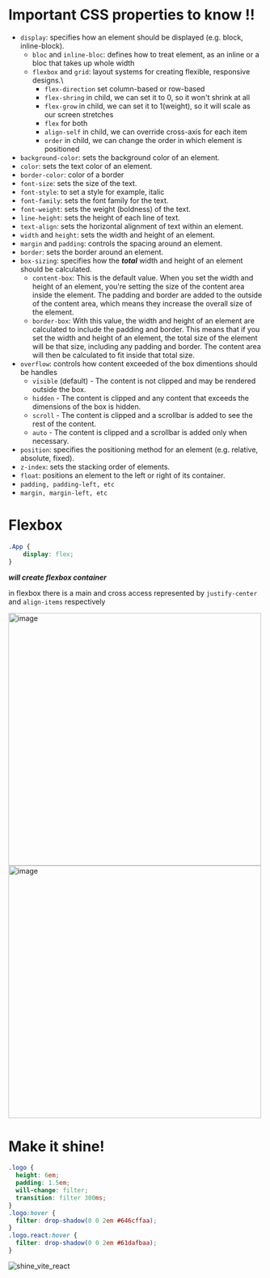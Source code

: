 # Important CSS properties to know !!

- `display`: specifies how an element should be displayed (e.g. block, inline-block).
  - `bloc` and `inline-bloc`: defines how to treat element, as an inline or a bloc that takes up whole width
  - `flexbox` and `grid`: layout systems for creating flexible, responsive designs.\
    - `flex-direction` set column-based or row-based
    - `flex-shring` in child, we can set it to 0, so it won't shrink at all
    - `flex-grow` in child, we can set it to 1(weight), so it will scale as our screen stretches
    - `flex` for both
    - `align-self` in child, we can override cross-axis for each item
    - `order` in child, we can change the order in which element is positioned
- `background-color`: sets the background color of an element.
- `color`: sets the text color of an element.
- `border-color`: color of a border
- `font-size`: sets the size of the text.
- `font-style`: to set a style for example, italic
- `font-family`: sets the font family for the text.
- `font-weight`: sets the weight (boldness) of the text.
- `line-height`: sets the height of each line of text.
- `text-align`: sets the horizontal alignment of text within an element.
- `width` and `height`: sets the width and height of an element.
- `margin` and `padding`: controls the spacing around an element.
- `border`: sets the border around an element.
- `box-sizing`: specifies how the **_total_** width and height of an element should be calculated.
  - `content-box`: This is the default value. When you set the width and height of an element, you're setting the size of the content area inside the element. The padding and border are added to the outside of the content area, which means they increase the overall size of the element.
  - `border-box`: With this value, the width and height of an element are calculated to include the padding and border. This means that if you set the width and height of an element, the total size of the element will be that size, including any padding and border. The content area will then be calculated to fit inside that total size.
- `overflow`: controls how content exceeded of the box dimentions should be handles
  - `visible` (default) - The content is not clipped and may be rendered outside the box.
  - `hidden` - The content is clipped and any content that exceeds the dimensions of the box is hidden.
  - `scroll` - The content is clipped and a scrollbar is added to see the rest of the content.
  - `auto` - The content is clipped and a scrollbar is added only when necessary.
- `position`: specifies the positioning method for an element (e.g. relative, absolute, fixed).
- `z-index`: sets the stacking order of elements.
- `float`: positions an element to the left or right of its container.
- `padding, padding-left, etc`
- `margin, margin-left, etc`

# Flexbox

```css
.App {
    display: flex;
}
```  
**_will create flexbox container_**

in flexbox there is a main and cross access represented by `justify-center` and `align-items` respectively

<img src="https://user-images.githubusercontent.com/63263301/229141149-51268235-fb6a-44bc-9309-ba8ae5f6477b.png" width=500px alt="image">
<img src="https://user-images.githubusercontent.com/63263301/229141218-9420920e-e0a7-4afb-acfa-d3f20e7c9220.png" width=500px alt="image">

# Make it shine!
```css
.logo {
  height: 6em;
  padding: 1.5em;
  will-change: filter;
  transition: filter 300ms;
}
.logo:hover {
  filter: drop-shadow(0 0 2em #646cffaa);
}
.logo.react:hover {
  filter: drop-shadow(0 0 2em #61dafbaa);
}
```
![shine_vite_react](https://user-images.githubusercontent.com/63263301/229606711-de23da93-ba8f-437a-b265-017aef01194e.gif)
